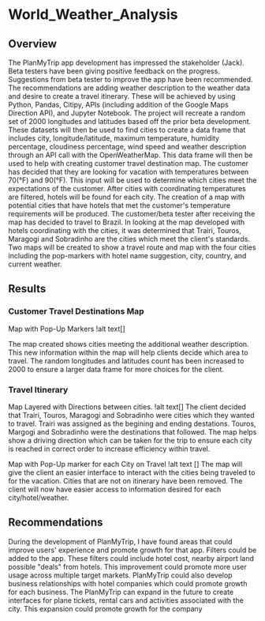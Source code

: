 # World_Weather_Analysis

##  Overview
The PlanMyTrip app development has impressed the stakeholder (Jack).  Beta testers have been giving positive feedback on the progress.  Suggestions from beta tester to improve the app have been recommended.  The recommendations are adding weather description to the weather data and desire to create a travel itinerary.  These will be achieved by using Python, Pandas, Citipy, APIs (including addition of the Google Maps Direction API), and Jupyter Notebook.  The project will recreate a random set of 2000 longitudes and latitudes based off the prior beta development.  These datasets will then be used to find cities to create a data frame that includes city, longitude/latitude, maximum temperature, humidity percentage, cloudiness percentage, wind speed and weather description through an API call with the OpenWeatherMap.  This data frame will then be used to help with creating customer travel destination map.  The customer has decided that they are looking for vacation with temperatures between 70(°F) and 90(°F).  This input will be used to determine which cities meet the expectations of the customer.  After cities with coordinating temperatures are filtered, hotels will be found for each city.  The creation of a map with potential cities that have hotels that met the customer's temperature requirements will be produced.  The customer/beta tester after receiving the map has decided to travel to Brazil.  In looking at the map developed with hotels coordinating with the cities, it was determined that Trairi, Touros, Maragogi and Sobradinho are the cities which meet the client's standards.  Two maps will be created to show a travel route and map with the four cities including the pop-markers with hotel name suggestion, city, country, and current weather.  

## Results

### Customer Travel Destinations Map

Map with Pop-Up Markers
!alt text[]

The map created shows cities meeting the additional weather description.  This new information within the map will help clients decide which area to travel.  The random longitudes and latitudes count has been increased to 2000 to ensure a larger data frame for more choices for the client.  

### Travel Itinerary

Map Layered with Directions between cities.
!alt text[]
The client decided that Trairi, Touros, Maragogi and Sobradinho were cities which they wanted to travel.  Trairi was assigned as the begining and ending destations.  Touros, Margogi and Sobradinho were the destinations that followed.  The map helps show a driving direction which can be taken for the trip to ensure each city is reached in correct order to increase efficiency within travel.  

Map with Pop-Up marker for each City on Travel
!alt text []
The map will give the client an easier interface to interact with the cities being traveled to for the vacation.  Cities that are not on itinerary have been removed.  The client will now have easier access to information desired for each city/hotel/weather.  

## Recommendations

During the development of PlanMyTrip, I have found areas that could improve users' experience and promote growth for that app.  Filters could be added to the app.  These filters could include hotel cost, nearby airport land possible "deals" from hotels.  This improvement could promote more user usage across multiple target markets.  PlanMyTrip could also develop business relationships with hotel companies which could promote growth for each business.  The PlanMyTrip can expand in the future to create interfaces for plane tickets, rental cars and activities associated with the city.  This expansion could promote growth for the company
